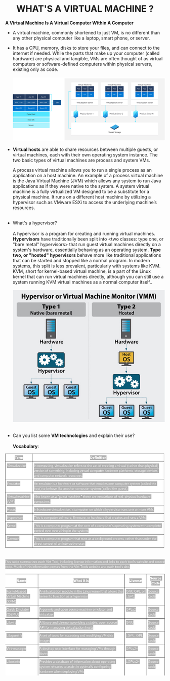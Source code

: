 # <center>WHAT'S A VIRTUAL MACHINE ?

<b>A Virtual Machine Is A Virtual Computer Within A Computer</b>

- A virtual machine, commonly shortened to just VM, is no different than any other physical computer like a laptop, smart phone, or server. 

- It has a CPU, memory, disks to store your files, and can connect to the internet if needed. While the parts that make up your computer (called hardware) are physical and tangible, VMs are often thought of as virtual computers or software-defined computers within physical servers, existing only as code.<br><br>
![virtual computers within computers](/assets/images/vm.png)

- <b>Virtual hosts</b> are able to share resources between multiple guests, or virtual machines, each with their own operating system instance. The two basic types of virtual machines are process and system VMs.

    A process virtual machine allows you to run a single process as an application on a host machine.
    An example of a process virtual machine is the Java Virtual Machine (JVM) which allows any system to run Java applications as if they were native to the system.
    A system virtual machine is a fully virtualized VM designed to be a substitute for a physical machine. It runs on a different host machine by utilizing a hypervisor such as VMware ESXi to access the underlying machine’s resources.<br><br>

+ What's a hypervisor?<br><br>
A hypervisor is a program for creating and running virtual machines. <b>Hypervisors</b> have traditionally been split into <two classes: type one, or "bare metal" hypervisors> that run guest virtual machines directly on a system's hardware, essentially behaving as an operating system. 
<b>Type two, or "hosted" hypervisors</b> behave more like traditional applications that can be started and stopped like a normal program. In modern systems, this split is less prevalent, particularly with systems like KVM. KVM, short for kernel-based virtual machine, is a part of the Linux kernel that can run virtual machines directly, although you can still use a system running KVM virtual machines as a normal computer itself..<br><br>
![Vocabulary](/assets/images/hypervisor.jpeg)
<br><br>

+ Can you list some <b>VM technologies</b> and explain their use?<br><br>
<b>Vocabulary</b>: 

![Vocabulary](/assets/images/vocabulary.png)
<br><br><br>
![6 open source virtualization technologies](/assets/images/6-open-source-virtualization-technologies.png)


